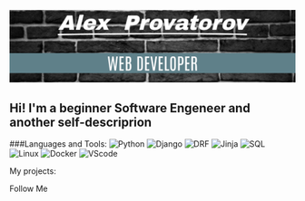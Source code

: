 ![Header](https://github.com/AlexProvatorov/AlexProvatorov/blob/main/assets/header.png)

## Hi! I'm a beginner Software Engeneer and another self-descriprion

###Languages and Tools:
![Python](https://img.shields.io/badge/-Python-343434?style=flat-square&logo=python&logoColor=097CDB)
![Django](https://img.shields.io/badge/-Django-343434?style=flat-square&logo=django&logoColor=2ab079)
![DRF](https://img.shields.io/badge/-DRF-343434?style=flat-square&logo=django&logoColor=800080)
![Jinja](https://img.shields.io/badge/-Jinja-343434?style=flat-square&logo=jinja&logoColor=f2f3f4)
![SQL](https://img.shields.io/badge/-SQL-343434?style=flat-square&logo=mysql&logoColor=00648b)
![Linux](https://img.shields.io/badge/-Linux-343434?style=flat-square&logo=linux&logoColor=E9D54D)
![Docker](https://img.shields.io/badge/-Docker-343434?style=flat-square&logo=Docker&logoColor=3f74f1)
![VScode](https://img.shields.io/badge/-VScode-343434?style=flat-square&logo=VScode&logoColor=f2f3f4)


My projects:

Follow Me